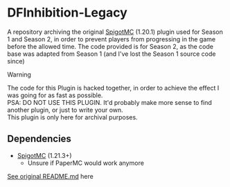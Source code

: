 # DFInhibition-Legacy
A repository archiving the original [SpigotMC](https://www.spigotmc.org/) (1.20.1) plugin used for Season 1 and Season 2, in order to prevent players from progressing in the game before the allowed time.
The code provided is for Season 2, as the code base was adapted from Season 1 (and I've lost the Season 1 source code since)

> [!WARNING]
> The code for this Plugin is hacked together, in order to achieve the effect I was going for as fast as possible.  
> PSA: DO NOT USE THIS PLUGIN. It'd probably make more sense to find another plugin, or just to write your own.  
> This plugin is only here for archival purposes.

## Dependencies
- [SpigotMC](https://www.spigotmc.org/) (1.21.3+)
    - Unsure if PaperMC would work anymore

[See original README.md](./README-old.md) here
